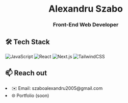 
<h1 align="center">Alexandru Szabo</h1>
<h3 align="center">Front-End Web Developer</h3>

## 🛠️ Tech Stack
![JavaScript](https://img.shields.io/badge/JavaScript-F7DF1E?style=flat&logo=javascript&logoColor=black)
![React](https://img.shields.io/badge/React-20232A?style=flat&logo=react&logoColor=61DAFB)
![Next.js](https://img.shields.io/badge/Next.js-black?style=flat&logo=nextdotjs)
![TailwindCSS](https://img.shields.io/badge/TailwindCSS-06B6D4?style=flat&logo=tailwindcss&logoColor=white)

## 📫 Reach out
 <li>✉️ Email: szaboalexandru2005@gmail.com</li>
 <li>🌐 Portfolio (soon)</li>
